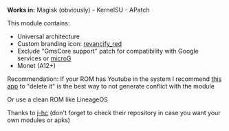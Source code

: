 **Works in:** Magisk (obviously) - KernelSU - APatch

This module contains:

- Universal architecture
- Custom branding icon: [revancify_red](https://github.com/anddea/revanced-patches/wiki/Icons)
- Exclude "GmsCore support" patch for compatibility with Google services or [microG](https://microg.org)
- Monet (A12+)

Recommendation: If your ROM has Youtube in the system I recommend [this app](https://github.com/sunilpaulmathew/De-Bloater) to "delete it" is the best way to not generate conflict with the module

Or use a clean ROM like LineageOS

Thanks to [j-hc](https://github.com/j-hc/revanced-magisk-module) (don't forget to check their repository in case you want your own modules or apks)
